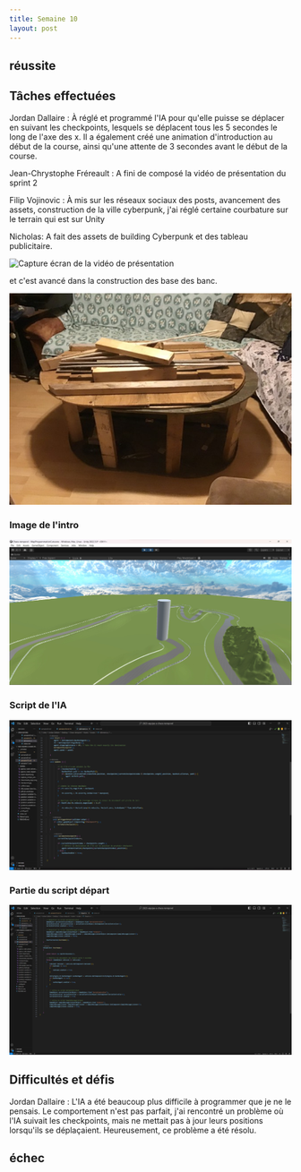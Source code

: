 ```yaml
---
title: Semaine 10
layout: post
---
```

## réussite


## Tâches effectuées

Jordan Dallaire : À réglé et programmé l'IA pour qu'elle puisse se déplacer en suivant les checkpoints, lesquels se déplacent tous les 5 secondes le long de l'axe des x. Il a également créé une animation d'introduction au début de la course, ainsi qu'une attente de 3 secondes avant le début de la course.

Jean-Chrystophe Fréreault : A fini de composé la vidéo de présentation du sprint 2 

Filip Vojinovic : À mis sur les réseaux sociaux des posts, avancement des assets, construction de la ville cyberpunk, j'ai réglé certaine courbature sur le terrain qui est sur Unity

Nicholas: A fait des assets de building Cyberpunk et des tableau publicitaire.

![Capture écran de la vidéo de présentation](../medias/présentation.png)

et c'est avancé dans la construction des base des banc.

![photo d'une base de banc commencer a être monter](../medias/base_de_banc.jpg)



### Image de l'intro
![Capture écran d'une partie de l'intro](../medias/capture_intro_sem10.jpg)

### Script de l'IA
![Capture écran du script de l'IA](../medias/script_ia_sem10.jpg)

### Partie du script départ 
![Capture d'écran montrant la partie du script départ](../medias/script_depart_sem10.jpg)

## Difficultés et défis
Jordan Dallaire : L'IA a été beaucoup plus difficile à programmer que je ne le pensais. Le comportement n'est pas parfait, j'ai rencontré un problème où l'IA suivait les checkpoints, mais ne mettait pas à jour leurs positions lorsqu'ils se déplaçaient. Heureusement, ce problème a été résolu.


## échec
